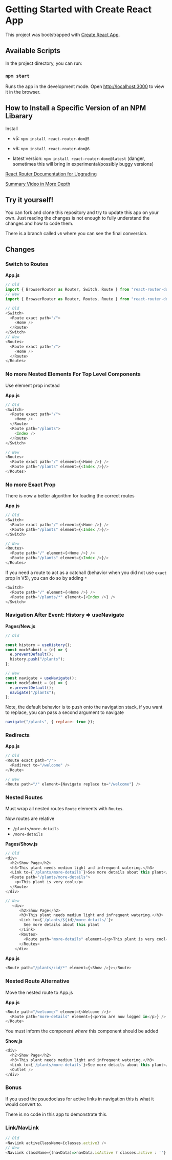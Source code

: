 # Getting Started with Create React App

This project was bootstrapped with [Create React App](https://github.com/facebook/create-react-app).

## Available Scripts

In the project directory, you can run:

### `npm start`

Runs the app in the development mode.
Open [http://localhost:3000](http://localhost:3000) to view it in the browser.

## How to Install a Specific Version of an NPM Libarary

Install

- v5: `npm install react-router-dom@5`

- v6: `npm install react-router-dom@6`

- latest version: `npm install react-router-dome@latest` (danger, sometimes this will bring in experimental/possibly buggy versions)

[React Router Documentation for Upgrading](https://reactrouter.com/docs/en/v6/upgrading/v5)

[Summary Video in More Depth](https://www.youtube.com/watch?v=zEQiNFAwDGo)

## Try it yourself!

You can fork and clone this repository and try to update this app on your own. Just reading the changes is not enough to fully understand the changes and how to code them.

There is a branch called `v6` where you can see the final conversion.

## Changes

### Switch to Routes

**App.js**

```js
// Old
import { BrowserRouter as Router, Switch, Route } from "react-router-dom";
// New
import { BrowserRouter as Router, Routes, Route } from "react-router-dom";
```

```js
// Old
<Switch>
  <Route exact path="/">
    <Home />
  </Route>
</Switch>
// New
<Routes>
  <Route exact path="/">
    <Home />
  </Route>
</Routes>
```

### No more Nested Elements For Top Level Components

Use element prop instead

**App.js**

```js
// Old
<Switch>
  <Route exact path="/">
    <Home />
  </Route>
  <Route path="/plants">
    <Index />
  </Route>
</Switch>

// New
<Routes>
  <Route exact path="/" element={<Home />} />
  <Route path="/plants" element={<Index />}/>
</Routes>
```

### No more Exact Prop

There is now a better algorithm for loading the correct routes

**App.js**

```js
// Old
<Switch>
  <Route exact path="/" element={<Home />} />
  <Route path="/plants" element={<Index />}/>
</Switch>

// New
<Routes>
  <Route path="/" element={<Home />} />
  <Route path="/plants" element={<Index />}/>
</Routes>
```

If you need a route to act as a catchall (behavior when you did not use `exact` prop in V5), you can do so by adding `*`

```js
<Switch>
  <Route path="/" element={<Home />} />
  <Route path="/plants/*" element={<Index />} />
</Switch>
```

### Navigation After Event: History => useNavigate

**Pages/New.js**

```js
// Old

const history = useHistory();
const mockSubmit = (e) => {
  e.preventDefault();
  history.push("/plants");
};

// New
const navigate = useNavigate();
const mockSubmit = (e) => {
  e.preventDefault();
  navigate("/plants");
};
```

Note, the default behavior is to push onto the navigation stack, if you want to replace, you can pass a second argument to navigate

```js
navigate("/plants", { replace: true });
```

### Redirects

**App.js**

```js
// Old
<Route exact path="/">
  <Redirect to="/welcome" />
</Route>

// New
<Route path="/" element={Navigate replace to="/welcome"} />

```

### Nested Routes

Must wrap all nested routes `Route` elements with `Routes`.

Now routes are relative

- `/plants/more-details`
- `/more-details`

**Pages/Show.js**

```js
// Old
<div>
  <h2>Show Page</h2>
  <h3>This plant needs medium light and infrequent watering.</h3>
  <Link to={`/plants/more-details`}>See more details about this plant</Link>
  <Route path="/plants/more-details">
    <p>This plant is very cool</p>
  </Route>
</div>

// New
   <div>
      <h2>Show Page</h2>
      <h3>This plant needs medium light and infrequent watering.</h3>
      <Link to={`/plants/${id}/more-details/`}>
        See more details about this plant
      </Link>
      <Routes>
        <Route path="more-details" element={<p>This plant is very cool</p>} />
      </Routes>
    </div>
```

**App.js**

```js
<Route path="/plants/:id/*" element={<Show />}></Route>
```

### Nested Route Alternative

Move the nested route to App.js

**App.js**

```js
<Route path="/welcome/" element={<Welcome />}>
  <Route path="more-details" element={<p>You are now logged in</p>} />
</Route>
```

You must inform the component _where_ this component should be added

**Show.js**

<Outlet />

```js
<div>
  <h2>Show Page</h2>
  <h3>This plant needs medium light and infrequent watering.</h3>
  <Link to={`/plants/more-details`}>See more details about this plant</Link>
  <Outlet />
</div>
```

### Bonus

If you used the psuedoclass for active links in navigation this is what it would convert to.

There is no code in this app to demonstrate this.

### Link/NavLink

```js
// Old
<NavLink activeClassName={classes.active} />
// New
<NavLink className={(navData)=>navData.isActive ? classes.active : ''} />
```
